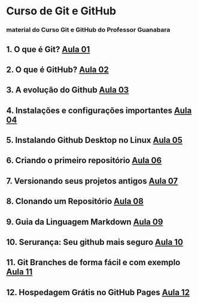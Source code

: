 # Curso de Git e GitHub
### material do Curso Git e GitHub do Professor Guanabara

## 1. O que é Git? [Aula 01](https://www.youtube.com/watch?v=xEKo29OWILE&list=PLM8L_mzJDkm_HqNXCHBkDxik41oBTR00h&index=6&t=880s) <br>

## 2. O que é GitHub? [Aula 02](https://www.youtube.com/watch?v=hcZ0qtwvN1w&list=PLM8L_mzJDkm_HqNXCHBkDxik41oBTR00h&index=13&t=0s) <br>

## 3. A evolução do Github [Aula 03](https://www.youtube.com/watch?v=CJtrNuTTs4Q&list=PLM8L_mzJDkm_HqNXCHBkDxik41oBTR00h&index=7) <br>

## 4. Instalações e configurações importantes [Aula 04](https://www.youtube.com/watch?v=gMh6lrXibWY&list=PLM8L_mzJDkm_HqNXCHBkDxik41oBTR00h&index=6) <br>

## 5. Instalando Github Desktop no Linux [Aula 05](https://www.youtube.com/watch?v=CSyEYiG8sFI&list=PLM8L_mzJDkm_HqNXCHBkDxik41oBTR00h&index=1) <br>

## 6. Criando o primeiro repositório [Aula 06](https://www.youtube.com/watch?v=5BYm7UdCrX0&list=PLM8L_mzJDkm_HqNXCHBkDxik41oBTR00h&index=3) <br>

## 7. Versionando seus projetos antigos [Aula 07](https://www.youtube.com/watch?v=065NQCDSMb0&list=PLM8L_mzJDkm_HqNXCHBkDxik41oBTR00h&index=4) <br>

## 8. Clonando um Repositório [Aula 08](https://www.youtube.com/watch?v=OlArEishhQg&list=PLM8L_mzJDkm_HqNXCHBkDxik41oBTR00h&index=9) <br>

## 9. Guia da Linguagem Markdown [Aula 09](https://www.youtube.com/watch?v=LntSB-gl-ZI&list=PLM8L_mzJDkm_HqNXCHBkDxik41oBTR00h&index=8) <br>

## 10. Serurança: Seu github mais seguro [Aula 10](https://www.youtube.com/watch?v=bsI6P_IM_hg&list=PLM8L_mzJDkm_HqNXCHBkDxik41oBTR00h&index=2) <br>

## 11. Git Branches de forma fácil e com exemplo [Aula 11](https://www.youtube.com/watch?v=xAOBQtSVI_k&list=PLM8L_mzJDkm_HqNXCHBkDxik41oBTR00h&index=11) <br>

## 12. Hospedagem Grátis no GitHub Pages [Aula 12](https://www.youtube.com/watch?v=2Y0HXnYpn9E&list=PLM8L_mzJDkm_HqNXCHBkDxik41oBTR00h&index=10) <br>
